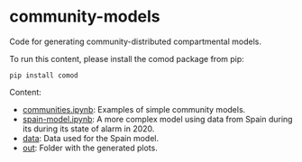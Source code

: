 # community-models
Code for generating community-distributed compartmental models.

To run this content, please install the comod package from pip:
```
pip install comod
```

Content:
- [communities.ipynb](communities.ipynb): Examples of simple community models.
- [spain-model.ipynb](spain-model.ipynb): A more complex model using data from Spain during its during its state of alarm in 2020.
- [data](data): Data used for the Spain model.
- [out](out): Folder with the generated plots.
